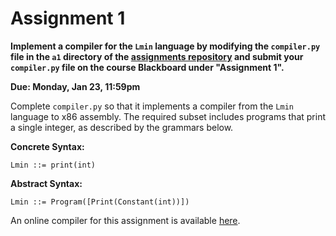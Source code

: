 # Assignment 1

**Implement a compiler for the `Lmin` language by modifying the
`compiler.py` file in the `a1` directory of the [assignments
repository](https://github.com/jnear/cs202-assignments) and submit
your `compiler.py` file on the course Blackboard under "Assignment
1".**

**Due: Monday, Jan 23, 11:59pm**

Complete `compiler.py` so that it implements a compiler from the
`Lmin` language to x86 assembly. The required subset includes programs
that print a single integer, as described by the grammars below.

**Concrete Syntax:**
```
Lmin ::= print(int)
```

**Abstract Syntax:**
```
Lmin ::= Program([Print(Constant(int))])
```

An online compiler for this assignment is available
[here](http://jnear.w3.uvm.edu/cs202/compiler-a1.php).
